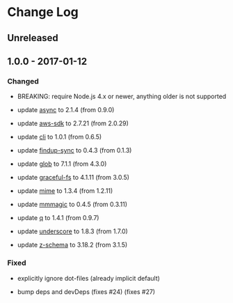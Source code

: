 # Change Log


## Unreleased


## 1.0.0 - 2017-01-12


### Changed

-   BREAKING: require Node.js 4.x or newer, anything older is not supported

-   update [async](https://www.npmjs.com/package/async) to 2.1.4 (from 0.9.0)

-   update [aws-sdk](https://www.npmjs.com/package/aws-sdk) to 2.7.21 (from 2.0.29)

-   update [cli](https://www.npmjs.com/package/cli) to 1.0.1 (from 0.6.5)

-   update [findup-sync](https://www.npmjs.com/package/findup-sync) to 0.4.3 (from 0.1.3)

-   update [glob](https://www.npmjs.com/package/glob) to 7.1.1 (from 4.3.0)

-   update [graceful-fs](https://www.npmjs.com/package/graceful-fs) to 4.1.11 (from 3.0.5)

-   update [mime](https://www.npmjs.com/package/mime) to 1.3.4 (from 1.2.11)

-   update [mmmagic](https://www.npmjs.com/package/mmmagic) to 0.4.5 (from 0.3.11)

-   update [q](https://www.npmjs.com/package/q) to 1.4.1 (from 0.9.7)

-   update [underscore](https://www.npmjs.com/package/underscore) to 1.8.3 (from 1.7.0)

-   update [z-schema](https://www.npmjs.com/package/z-schema) to 3.18.2 (from 3.1.5)


### Fixed

-   explicitly ignore dot-files (already implicit default)

-   bump deps and devDeps (fixes #24) (fixes #27)
